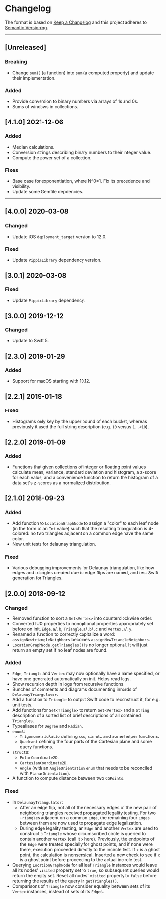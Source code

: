 # Changelog

The format is based on [Keep a Changelog](http://keepachangelog.com/en/1.0.0/) and this project adheres to [Semantic Versioning](http://semver.org/spec/v2.0.0.html).

---

## [Unreleased]

### Breaking

- Change `sum()` (a function) into `sum` (a computed property) and update their implementation.

### Added

- Provide conversion to binary numbers via arrays of 1s and 0s.
- Sums of windows in collections.

## [4.1.0] 2021-12-06

### Added

- Median calculations.
- Conversion strings describing binary numbers to their integer value.
- Compute the power set of a collection.

### Fixes

- Base case for exponentiation, where N^0=1. Fix its precedence and visibility.
- Update some Gemfile depdencies.

---

## [4.0.0] 2020-03-08

### Changed

- Update iOS `deployment_target` version to 12.0.

### Fixed

- Update `PippinLibrary` dependency version.

## [3.0.1] 2020-03-08

### Fixed

- Update `PippinLibrary` dependency.

## [3.0.0] 2019-12-12

### Changed

- Update to Swift 5.

## [2.3.0] 2019-01-29

### Added

- Support for macOS starting with 10.12.

## [2.2.1] 2019-01-18

### Fixed

- Histograms only key by the upper bound of each bucket, whereas previously it used the full string description (e.g. `10` versus `1..<10`).

## [2.2.0] 2019-01-09

### Added

- Functions that given collections of integer or floating point values calculate mean, variance, standard deviation and histogram, a z-score for each value, and a convenience function to return the histogram of a data set's z-scores as a normalized distribution.

## [2.1.0] 2018-09-23

### Added

- Add function to `LocationGraphNode` to assign a "color" to each leaf node (in the form of an `Int` value) such that the resulting triangulation is 4-colored: no two triangles adjacent on a common edge have the same color.
- New unit tests for delaunay triangulation.

### Fixed

- Various debugging improvements for Delaunay triangulation, like how edges and triangles created due to edge flips are named, and test Swift generation for Triangles.

## [2.0.0] 2018-09-12

### Changed

- Removed function to sort a `Set<Vertex>` into counterclockwise order.
- Converted IUO properties to nonoptional properties appropriately set before on init. `Edge.a`/`.b`, `Triangle.a`/`.b`/`.c` and `Vertex.x`/`.y`.
- Renamed a function to correctly capitalize a word: `assignNewtriangleNeighbors` becomes `assignNewTriangleNeighbors`.
- `LocationGraphNode.getTriangles()` is no longer optional. It will just return an empty set if no leaf nodes are found.

### Added

- `Edge`, `Triangle` and `Vertex` may now optionally have a name specified, or have one generated automatically on init. Helps read logs.
- Show recursion depth in logs from recursive functions.
- Bunches of comments and diagrams documenting innards of `DelaunayTriangulator`.
- Add a function to `Triangle` to output Swift code to reconstruct it, for e.g. unit tests.
- Add functions for `Set<Triangle>` to return `Set<Vertex>` and a `String` description of a sorted list of brief descriptions of all contained `Triangle`s.
- Typealiases for `Degree` and `Radian`.
- `enum`s:
	- `TrigonometricRatio` defining `cos`, `sin` etc and some helper functions.
	- `Quadrant` defining the four parts of the Cartesian plane and some query functions.
- `struct`s:
	 - `PolarCoordinate2D`.
	 - `CartesianCoordinate2D`.
	 - `Angle` (with an `AngleOrientation` `enum` that needs to be reconciled with `PlanarOrientation`).
 - A function to compute distance between two `CGPoints`.


### Fixed

- In `DelaunayTriangulator`:
	- After an edge flip, not all of the necessary edges of the new pair of neighboring triangles received propagated legality testing. For two `Triangle`s adjacent on a common `Edge`, the remaining four `Edges` between them are now used to propagate edge legalization.
	- During edge legality testing, an `Edge` and another `Vertex` are used to construct a `Triangle` whose circumscribed circle is queried to contain another `Vertex` (call it `x` here). Previously, the endpoints of the `Edge` were treated specially for ghost points, and if none were there, execution proceeded directly to the incircle test. If `x` is a ghost point, the calculation is nonsensical. Inserted a new check to see if `x` is a ghost point before proceeding to the actual incircle test.
- Querying `LocationGraphNode` for all leaf `Triangle` instances would leave all its nodes' `visited` property set to `true`, so subsequent queries would return the empty set. Reset all nodes' `visited` property to `false` before returning the results of the query in `getTriangles()`.
- Comparisons of `Triangle` now consider equality between sets of its `Vertex` instances, instead of sets of its `Edge`s.
